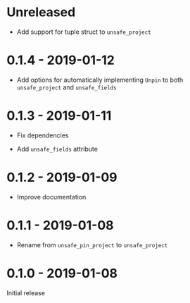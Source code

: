 # Unreleased

* Add support for tuple struct to `unsafe_project`

# 0.1.4 - 2019-01-12

* Add options for automatically implementing `Unpin` to both `unsafe_project` and `unsafe_fields`

# 0.1.3 - 2019-01-11

* Fix dependencies

* Add `unsafe_fields` attribute

# 0.1.2 - 2019-01-09

* Improve documentation

# 0.1.1 - 2019-01-08

* Rename from `unsafe_pin_project` to `unsafe_project`

# 0.1.0 - 2019-01-08

Initial release
